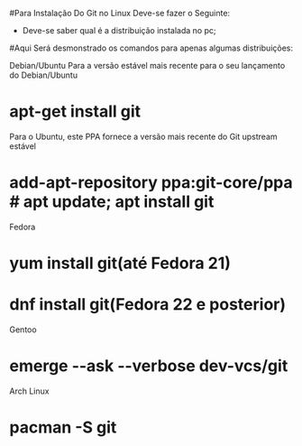 #Para Instalação Do Git no Linux Deve-se fazer o Seguinte:


* Deve-se saber qual é a distribuição instalada no pc;


#Aqui Será desmonstrado os comandos para apenas algumas distribuições:

Debian/Ubuntu
Para a versão estável mais recente para o seu lançamento do Debian/Ubuntu

# apt-get install git
Para o Ubuntu, este PPA fornece a versão mais recente do Git upstream estável

# add-apt-repository ppa:git-core/ppa # apt update; apt install git
Fedora
# yum install git(até Fedora 21)
# dnf install git(Fedora 22 e posterior)
Gentoo
# emerge --ask --verbose dev-vcs/git
Arch Linux
# pacman -S git


